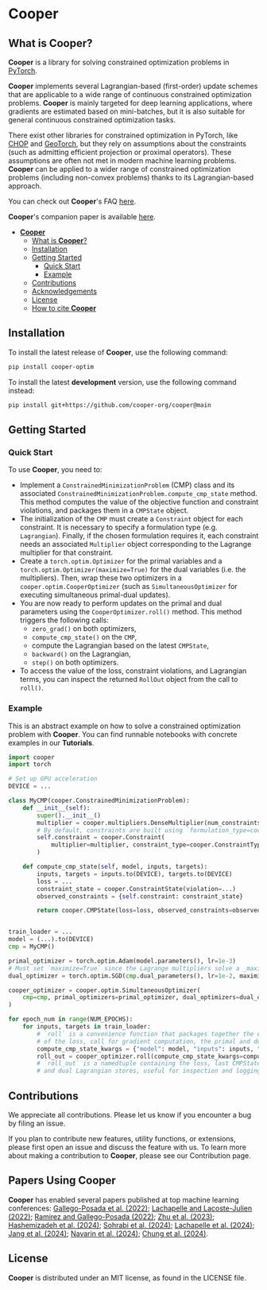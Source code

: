 # **Cooper**

## What is **Cooper**?

**Cooper** is a library for solving constrained optimization problems in [PyTorch](https://github.com/pytorch/pytorch).

**Cooper** implements several Lagrangian-based (first-order) update schemes that are applicable to a wide range of continuous constrained optimization problems. **Cooper** is mainly targeted for deep learning applications, where gradients are estimated based on mini-batches, but it is also suitable for general continuous constrained optimization tasks.

There exist other libraries for constrained optimization in PyTorch, like [CHOP](https://github.com/openopt/chop) and [GeoTorch](https://github.com/Lezcano/geotorch), but they rely on assumptions about the constraints (such as admitting efficient projection or proximal operators). These assumptions are often not met in modern machine learning problems. **Cooper** can be applied to a wider range of constrained optimization problems (including non-convex problems) thanks to its Lagrangian-based approach.

You can check out **Cooper**'s FAQ [here](#faq).

**Cooper**'s companion paper is available [here](https://arxiv.org/abs/2504.01212).

- [**Cooper**](#cooper)
  - [What is **Cooper**?](#what-is-cooper)
  - [Installation](#installation)
  - [Getting Started](#getting-started)
    - [Quick Start](#quick-start)
    - [Example](#example)
  - [Contributions](#contributions)
  - [Acknowledgements](#acknowledgements)
  - [License](#license)
  - [How to cite **Cooper**](#how-to-cite-cooper)


## Installation

To install the latest release of **Cooper**, use the following command:

```bash
pip install cooper-optim
```

To install the latest **development** version, use the following command instead:

```bash
pip install git+https://github.com/cooper-org/cooper@main
```

## Getting Started


### Quick Start

To use **Cooper**, you need to:

- Implement a `ConstrainedMinimizationProblem` (CMP) class and its associated `ConstrainedMinimizationProblem.compute_cmp_state` method. This method computes the value of the objective function and constraint violations, and packages them in a `CMPState` object.
- The initialization of the `CMP` must create a `Constraint` object for each constraint. It is necessary to specify a formulation type (e.g. `Lagrangian`). Finally, if the chosen formulation requires it, each constraint needs an associated `Multiplier` object corresponding to the Lagrange multiplier for that constraint.
- Create a `torch.optim.Optimizer` for the primal variables and a `torch.optim.Optimizer(maximize=True)` for the dual variables (i.e. the multipliers). Then, wrap these two optimizers in a `cooper.optim.CooperOptimizer` (such as `SimultaneousOptimizer` for executing simultaneous primal-dual updates).
- You are now ready to perform updates on the primal and dual parameters using the `CooperOptimizer.roll()` method. This method triggers the following calls:
  - `zero_grad()` on both optimizers,
  - `compute_cmp_state()` on the `CMP`,
  - compute the Lagrangian based on the latest `CMPState`,
  - `backward()` on the Lagrangian,
  - `step()` on both optimizers.
- To access the value of the loss, constraint violations, and Lagrangian terms, you can inspect the returned `RollOut` object from the call to `roll()`.

### Example

This is an abstract example on how to solve a constrained optimization problem with
**Cooper**. You can find runnable notebooks with concrete examples in our **Tutorials**.

```python
import cooper
import torch

# Set up GPU acceleration
DEVICE = ...

class MyCMP(cooper.ConstrainedMinimizationProblem):
    def __init__(self):
        super().__init__()
        multiplier = cooper.multipliers.DenseMultiplier(num_constraints=..., device=DEVICE)
        # By default, constraints are built using `formulation_type=cooper.formulations.Lagrangian`
        self.constraint = cooper.Constraint(
            multiplier=multiplier, constraint_type=cooper.ConstraintType.INEQUALITY
        )

    def compute_cmp_state(self, model, inputs, targets):
        inputs, targets = inputs.to(DEVICE), targets.to(DEVICE)
        loss = ...
        constraint_state = cooper.ConstraintState(violation=...)
        observed_constraints = {self.constraint: constraint_state}

        return cooper.CMPState(loss=loss, observed_constraints=observed_constraints)


train_loader = ...
model = (...).to(DEVICE)
cmp = MyCMP()

primal_optimizer = torch.optim.Adam(model.parameters(), lr=1e-3)
# Must set `maximize=True` since the Lagrange multipliers solve a _maximization_ problem
dual_optimizer = torch.optim.SGD(cmp.dual_parameters(), lr=1e-2, maximize=True)

cooper_optimizer = cooper.optim.SimultaneousOptimizer(
    cmp=cmp, primal_optimizers=primal_optimizer, dual_optimizers=dual_optimizer
)

for epoch_num in range(NUM_EPOCHS):
    for inputs, targets in train_loader:
        # `roll` is a convenience function that packages together the evaluation
        # of the loss, call for gradient computation, the primal and dual updates and zero_grad
        compute_cmp_state_kwargs = {"model": model, "inputs": inputs, "targets": targets}
        roll_out = cooper_optimizer.roll(compute_cmp_state_kwargs=compute_cmp_state_kwargs)
        # `roll_out` is a namedtuple containing the loss, last CMPState, and the primal
        # and dual Lagrangian stores, useful for inspection and logging
```

## Contributions

We appreciate all contributions. Please let us know if you encounter a bug by filing an issue.

If you plan to contribute new features, utility functions, or extensions, please first open an issue and discuss the feature with us. To learn more about making a contribution to **Cooper**, please see our Contribution page.

## Papers Using **Cooper**

**Cooper** has enabled several papers published at top machine learning conferences: [Gallego-Posada et al. (2022)](https://arxiv.org/abs/2208.04425); [Lachapelle and Lacoste-Julien (2022)](https://arxiv.org/abs/2207.07732); [Ramirez and Gallego-Posada (2022)](https://arxiv.org/abs/2207.04144); [Zhu et al. (2023)](https://arxiv.org/abs/2310.08106); [Hashemizadeh et al. (2024)](https://arxiv.org/abs/2310.20673); [Sohrabi et al. (2024)](https://arxiv.org/abs/2406.04558); [Lachapelle et al. (2024)](https://arxiv.org/abs/2401.04890); [Jang et al. (2024)](https://arxiv.org/abs/2312.10289); [Navarin et al. (2024)](https://ieeexplore.ieee.org/document/10650578); [Chung et al. (2024)](https://arxiv.org/abs/2404.01216).

## License

**Cooper** is distributed under an MIT license, as found in the
LICENSE file.
